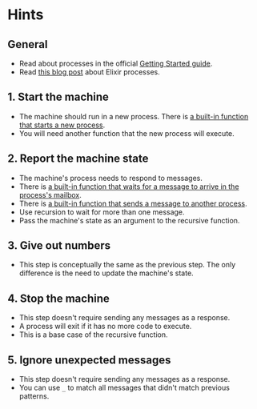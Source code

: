 # Hints

## General

- Read about processes in the official [Getting Started guide][getting-started-processes].
- Read [this blog post][mullen-processes] about Elixir processes.

## 1. Start the machine

- The machine should run in a new process. There is [a built-in function that starts a new process][kernel-spawn-1].
- You will need another function that the new process will execute.

## 2. Report the machine state

- The machine's process needs to respond to messages.
- There is [a built-in function that waits for a message to arrive in the process's mailbox][kernel-receive].
- There is [a built-in function that sends a message to another process][kernel-send].
- Use recursion to wait for more than one message.
- Pass the machine's state as an argument to the recursive function.

## 3. Give out numbers

- This step is conceptually the same as the previous step. The only difference is the need to update the machine's state.

## 4. Stop the machine

- This step doesn't require sending any messages as a response.
- A process will exit if it has no more code to execute.
- This is a base case of the recursive function.

## 5. Ignore unexpected messages

- This step doesn't require sending any messages as a response.
- You can use `_` to match all messages that didn't match previous patterns.

[getting-started-processes]: https://elixir-lang.org/getting-started/processes.html
[mullen-processes]: https://samuelmullen.com/articles/elixir-processes-send-and-receive/
[kernel-spawn-1]: https://hexdocs.pm/elixir/Kernel.html#spawn/1
[kernel-receive]: https://hexdocs.pm/elixir/Kernel.SpecialForms.html#receive/1
[kernel-send]: https://hexdocs.pm/elixir/Kernel.html#send/2
